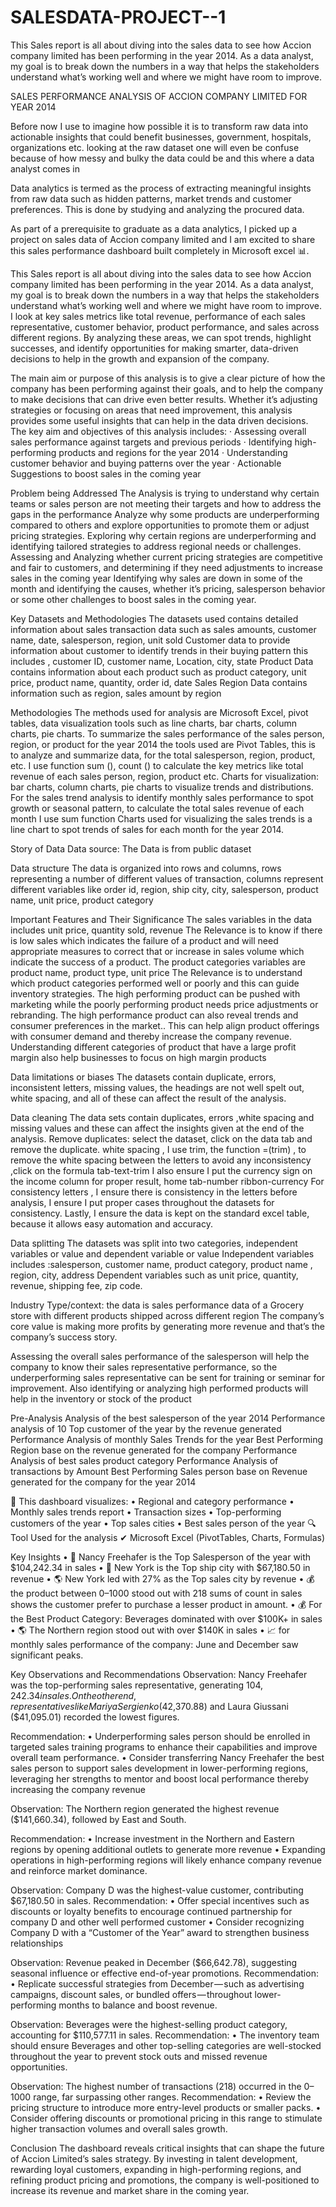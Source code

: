 # SALESDATA-PROJECT--1
This Sales report is all about diving into the sales data to see how Accion company limited has been performing in the year 2014. As a data analyst, my goal is to break down the numbers in a way that helps the stakeholders understand what’s working well and where we might have room to improve.

SALES PERFORMANCE ANALYSIS OF ACCION COMPANY LIMITED FOR YEAR 2014

Before now I use to imagine how possible it is to transform raw data into actionable insights that could benefit businesses, government, hospitals, organizations etc. looking at the raw dataset one will even be confuse because of how messy and bulky the data could be and this where a data analyst comes in

Data analytics is termed as the process of extracting meaningful insights from raw data such as hidden patterns, market trends and customer preferences. This is done by studying and analyzing the procured data.

As part of a prerequisite to graduate as a data analytics, I picked up a project on sales data of Accion company limited and I am excited to share this sales performance dashboard built completely in Microsoft excel 📊.

This Sales report is all about diving into the sales data to see how Accion company limited has been performing in the year 2014. As a data analyst, my goal is to break down the numbers in a way that helps the stakeholders understand what’s working well and where we might have room to improve.
I look at key sales metrics like total revenue, performance of each sales representative, customer behavior, product performance, and sales across different regions. By analyzing these areas, we can spot trends, highlight successes, and identify opportunities for making smarter, data-driven decisions to help in the growth and expansion of the company.

The main aim or purpose of this analysis is to give a clear picture of how the company has been performing against their goals, and to help the company to make decisions that can drive even better results. Whether it’s adjusting strategies or focusing on areas that need improvement, this analysis provides some useful insights that can help in the data driven decisions.
The key aim and objectives of this analysis includes:
· Assessing overall sales performance against targets and previous periods
· Identifying high-performing products and regions for the year 2014
· Understanding customer behavior and buying patterns over the year
· Actionable Suggestions to boost sales in the coming year

Problem being Addressed
The Analysis is trying to understand why certain teams or sales person are not meeting their targets and how to address the gaps in the performance
Analyze why some products are underperforming compared to others and explore opportunities to promote them or adjust pricing strategies.
Exploring why certain regions are underperforming and identifying tailored strategies to address regional needs or challenges.
Assessing and Analyzing whether current pricing strategies are competitive and fair to customers, and determining if they need adjustments to increase sales in the coming year
Identifying why sales are down in some of the month and identifying the causes, whether it’s pricing, salesperson behavior or some other challenges to boost sales in the coming year.

Key Datasets and Methodologies
The datasets used contains detailed information about sales transaction data such as sales amounts, customer name, date, salesperson, region, unit sold
Customer data to provide information about customer to identify trends in their buying pattern this includes , customer ID, customer name, Location, city, state
Product Data contains information about each product such as product category, unit price, product name, quantity, order id, date
Sales Region Data contains information such as region, sales amount by region

Methodologies
The methods used for analysis are Microsoft Excel, pivot tables, data visualization tools such as line charts, bar charts, column charts, pie charts.
To summarize the sales performance of the sales person, region, or product for the year 2014 the tools used are Pivot Tables, this is to analyze and summarize data, for the total salesperson, region, product, etc.
I use function sum (), count () to calculate the key metrics like total revenue of each sales person, region, product etc.
Charts for visualization: bar charts, column charts, pie charts to visualize trends and distributions. 
For the sales trend analysis to identify monthly sales performance to spot growth or seasonal pattern, to calculate the total sales revenue of each month I use sum function
Charts used for visualizing the sales trends is a line chart to spot trends of sales for each month for the year 2014.

Story of Data
Data source: The Data is from public dataset

Data structure
The data is organized into rows and columns, rows representing a number of different values of transaction, columns represent different variables like order id, region, ship city, city, salesperson, product name, unit price, product category

Important Features and Their Significance
The sales variables in the data includes unit price, quantity sold, revenue
The Relevance is to know if there is low sales which indicates the failure of a product and will need appropriate measures to correct that or increase in sales volume which indicate the success of a product.
The product categories variables are product name, product type, unit price
The Relevance is to understand which product categories performed well or poorly and this can guide inventory strategies.
The high performing product can be pushed with marketing while the poorly performing product needs price adjustments or rebranding.
The high performance product can also reveal trends and consumer preferences in the market.. This can help align product offerings with consumer demand and thereby increase the company revenue.
Understanding different categories of product that have a large profit margin also help businesses to focus on high margin products

Data limitations or biases 
The datasets contain duplicate, errors, inconsistent letters, missing values, the headings are not well spelt out, white spacing, and all of these can affect the result of the analysis.

Data cleaning
The data sets contain duplicates, errors ,white spacing and missing values and these can affect the insights given at the end of the analysis.
Remove duplicates: select the dataset, click on the data tab and remove the duplicate.
white spacing , I use trim, the function =(trim) , to remove the white spacing between the letters to avoid any inconsistency ,click on the formula tab-text-trim
I also ensure I put the currency sign on the income column for proper result, home tab-number ribbon-currency
For consistency letters , I ensure there is consistency in the letters before analysis, I ensure I put proper cases throughout the datasets for consistency.
Lastly, I ensure the data is kept on the standard excel table, because it allows easy automation and accuracy.

Data splitting 
The datasets was split into two categories, independent variables or value and dependent variable or value
Independent variables includes :salesperson, customer name, product category, product name , region, city, address
Dependent variables such as unit price, quantity, revenue, shipping fee, zip code.

Industry Type/context: the data is sales performance data of a Grocery store with different products shipped across different region
The company’s core value is making more profits by generating more revenue and that’s the company’s success story.

 Assessing the overall sales performance of the salesperson will help the company to know their sales representative performance, so the underperforming sales representative can be sent for training or seminar for improvement.
Also identifying or analyzing high performed products will help in the inventory or stock of the product

Pre-Analysis 
Analysis of the best salesperson of the year 2014
Performance analysis of 10 Top customer of the year by the revenue generated
Performance Analysis of monthly Sales Trends for the year
Best Performing Region base on the revenue generated for the company
Performance Analysis of best sales product category
Performance Analysis of transactions by Amount
Best Performing Sales person base on Revenue generated for the company for the year 2014

📌 This dashboard visualizes:
•	Regional and category performance
•	Monthly sales trends report
•	Transaction sizes
•	Top-performing customers of the year
•	Top sales cities
•	Best sales person of the year
🔍 Tool Used for the analysis
 ✔ Microsoft Excel (PivotTables, Charts, Formulas)
 
Key Insights
•	🥇 Nancy Freehafer is the Top Salesperson of the year with $104,242.34 in sales
•	🌆 New York is the Top ship city with $67,180.50 in revenue
•	🌎 New York led with 27% as the Top sales city by revenue
•	💰 the product between 0–1000 stood out with 218 sums of count in sales shows the customer prefer to purchase a lesser product in amount.
•	💰 For the Best Product Category: Beverages dominated with over $100K+ in sales
•	🌎 The Northern region stood out with over $140K in sales
•	📈 for monthly sales performance of the company: June and December saw significant peaks.

Key Observations and Recommendations
Observation:
 Nancy Freehafer was the top-performing sales representative, generating $104,242.34 in sales. On the other end, representatives like Mariya Sergienko ($42,370.88) and Laura Giussani ($41,095.01) recorded the lowest figures.
 
Recommendation:
•	Underperforming sales person should be enrolled in targeted sales training programs to enhance their capabilities and improve overall team performance.
•	Consider transferring Nancy Freehafer the best sales person to support sales development in lower-performing regions, leveraging her strengths to mentor and boost local performance thereby increasing the company revenue

Observation:
 The Northern region generated the highest revenue ($141,660.34), followed by East and South.
 
Recommendation:
•	Increase investment in the Northern and Eastern regions by opening additional outlets to generate more revenue
•	Expanding operations in high-performing regions will likely enhance company revenue and reinforce market dominance.

Observation:
 Company D was the highest-value customer, contributing $67,180.50 in sales.
Recommendation:
•	Offer special incentives such as discounts or loyalty benefits to encourage continued partnership for company D and other well performed customer
•	Consider recognizing Company D with a “Customer of the Year” award to strengthen business relationships

Observation:
 Revenue peaked in December ($66,642.78), suggesting seasonal influence or effective end-of-year promotions.
Recommendation:
•	Replicate successful strategies from December — such as advertising campaigns, discount sales, or bundled offers — throughout lower-performing months to balance and boost revenue.

Observation:
 Beverages were the highest-selling product category, accounting for $110,577.11 in sales.
Recommendation:
•	The inventory team should ensure Beverages and other top-selling categories are well-stocked throughout the year to prevent stock outs and missed revenue opportunities.

Observation:
 The highest number of transactions (218) occurred in the $0–$1000 range, far surpassing other ranges.
Recommendation:
•	Review the pricing structure to introduce more entry-level products or smaller packs.
•	Consider offering discounts or promotional pricing in this range to stimulate higher transaction volumes and overall sales growth.

Conclusion
The dashboard reveals critical insights that can shape the future of Accion Limited’s sales strategy. By investing in talent development, rewarding loyal customers, expanding in high-performing regions, and refining product pricing and promotions, the company is well-positioned to increase its revenue and market share in the coming year.
